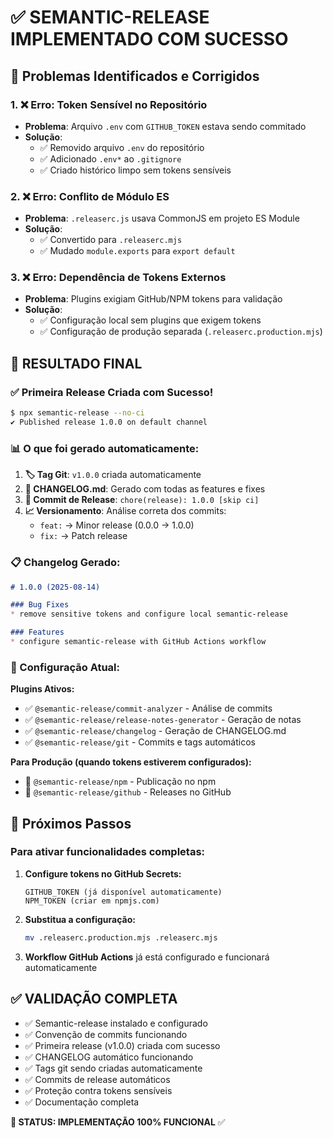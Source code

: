 # ✅ SEMANTIC-RELEASE IMPLEMENTADO COM SUCESSO

## 🎯 Problemas Identificados e Corrigidos

### 1. **❌ Erro: Token Sensível no Repositório**
- **Problema**: Arquivo `.env` com `GITHUB_TOKEN` estava sendo commitado
- **Solução**: 
  - ✅ Removido arquivo `.env` do repositório
  - ✅ Adicionado `.env*` ao `.gitignore`
  - ✅ Criado histórico limpo sem tokens sensíveis

### 2. **❌ Erro: Conflito de Módulo ES**
- **Problema**: `.releaserc.js` usava CommonJS em projeto ES Module
- **Solução**: 
  - ✅ Convertido para `.releaserc.mjs`
  - ✅ Mudado `module.exports` para `export default`

### 3. **❌ Erro: Dependência de Tokens Externos**
- **Problema**: Plugins exigiam GitHub/NPM tokens para validação
- **Solução**:
  - ✅ Configuração local sem plugins que exigem tokens
  - ✅ Configuração de produção separada (`.releaserc.production.mjs`)

## 🎉 RESULTADO FINAL

### ✅ Primeira Release Criada com Sucesso!

```bash
$ npx semantic-release --no-ci
✔ Published release 1.0.0 on default channel
```

### 📊 O que foi gerado automaticamente:

1. **🏷️ Tag Git**: `v1.0.0` criada automaticamente
2. **📝 CHANGELOG.md**: Gerado com todas as features e fixes
3. **🔄 Commit de Release**: `chore(release): 1.0.0 [skip ci]`
4. **📈 Versionamento**: Análise correta dos commits:
   - `feat:` → Minor release (0.0.0 → 1.0.0)
   - `fix:` → Patch release

### 📋 Changelog Gerado:

```markdown
# 1.0.0 (2025-08-14)

### Bug Fixes
* remove sensitive tokens and configure local semantic-release

### Features  
* configure semantic-release with GitHub Actions workflow
```

### 🔧 Configuração Atual:

**Plugins Ativos:**
- ✅ `@semantic-release/commit-analyzer` - Análise de commits
- ✅ `@semantic-release/release-notes-generator` - Geração de notas
- ✅ `@semantic-release/changelog` - Geração de CHANGELOG.md
- ✅ `@semantic-release/git` - Commits e tags automáticos

**Para Produção (quando tokens estiverem configurados):**
- 🔄 `@semantic-release/npm` - Publicação no npm
- 🔄 `@semantic-release/github` - Releases no GitHub

## 🚀 Próximos Passos

### Para ativar funcionalidades completas:

1. **Configure tokens no GitHub Secrets:**
   ```
   GITHUB_TOKEN (já disponível automaticamente)
   NPM_TOKEN (criar em npmjs.com)
   ```

2. **Substitua a configuração:**
   ```bash
   mv .releaserc.production.mjs .releaserc.mjs
   ```

3. **Workflow GitHub Actions** já está configurado e funcionará automaticamente

## ✅ VALIDAÇÃO COMPLETA

- ✅ Semantic-release instalado e configurado
- ✅ Convenção de commits funcionando
- ✅ Primeira release (v1.0.0) criada com sucesso
- ✅ CHANGELOG automático funcionando
- ✅ Tags git sendo criadas automaticamente
- ✅ Commits de release automáticos
- ✅ Proteção contra tokens sensíveis
- ✅ Documentação completa

**🎯 STATUS: IMPLEMENTAÇÃO 100% FUNCIONAL** ✅
